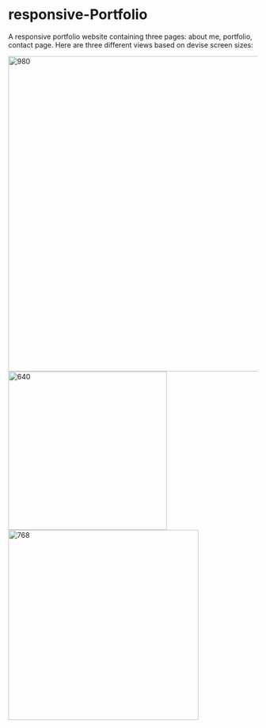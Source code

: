 # responsive-Portfolio
A responsive portfolio website containing three pages: about me, portfolio, contact page.
Here are three different views based on devise screen sizes:
<div>
<img width="637" alt="980" src="https://user-images.githubusercontent.com/22566791/85271937-54103680-b430-11ea-92c4-2881fbc981b7.png">
</div>
<div>
<img width="320" alt="640" src="https://user-images.githubusercontent.com/22566791/85271945-57a3bd80-b430-11ea-9a7f-2f7a7c75e1d0.png">
</div>
<div>
<img width="384" alt="768" src="https://user-images.githubusercontent.com/22566791/85271955-5b374480-b430-11ea-8b33-23be9763d5de.png">
</div>
